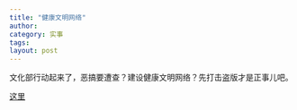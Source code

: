 ```yaml
---
title: "健康文明网络"
author:
category: 实事
tags: 
layout: post
---
```

文化部行动起来了，恶搞要遭查？建设健康文明网络？先打击盗版才是正事儿吧。

<a href="http://www.francaisblog.com.cn/node/413">这里</a>

